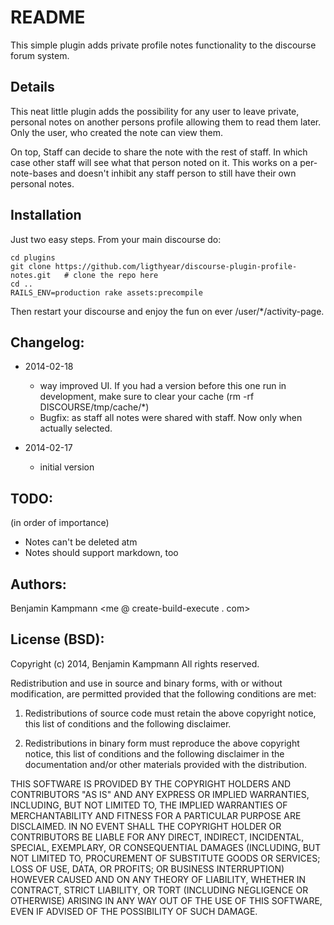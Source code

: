# README

This simple plugin adds private profile notes functionality to the discourse forum system.

## Details

This neat little plugin adds the possibility for any user to leave private, personal notes on another persons profile allowing them to read them later. Only the user, who created the note can view them. 

On top, Staff can decide to share the note with the rest of staff. In which case other staff will see what that person noted on it. This works on a per-note-bases and doesn't inhibit any staff person to still have their own personal notes.

## Installation

Just two easy steps. From your main discourse do:

    cd plugins
    git clone https://github.com/ligthyear/discourse-plugin-profile-notes.git   # clone the repo here
    cd ..
    RAILS_ENV=production rake assets:precompile 

Then restart your discourse and enjoy the fun on ever /user/*/activity-page.

## Changelog:

 * 2014-02-18
   - way improved UI. If you had a version before this one run in development, make sure to clear your cache (rm -rf DISCOURSE/tmp/cache/*)
   - Bugfix: as staff all notes were shared with staff. Now only when actually selected.

 * 2014-02-17
   - initial version

## TODO:

(in order of importance)

 * Notes can't be deleted atm
 * Notes should support markdown, too

## Authors:
Benjamin Kampmann <me @ create-build-execute . com>

## License (BSD):
Copyright (c) 2014, Benjamin Kampmann
All rights reserved.

Redistribution and use in source and binary forms, with or without modification, are permitted provided that the following conditions are met:

1. Redistributions of source code must retain the above copyright notice, this list of conditions and the following disclaimer.

2. Redistributions in binary form must reproduce the above copyright notice, this list of conditions and the following disclaimer in the documentation and/or other materials provided with the distribution.

THIS SOFTWARE IS PROVIDED BY THE COPYRIGHT HOLDERS AND CONTRIBUTORS "AS IS" AND ANY EXPRESS OR IMPLIED WARRANTIES, INCLUDING, BUT NOT LIMITED TO, THE IMPLIED WARRANTIES OF MERCHANTABILITY AND FITNESS FOR A PARTICULAR PURPOSE ARE DISCLAIMED. IN NO EVENT SHALL THE COPYRIGHT HOLDER OR CONTRIBUTORS BE LIABLE FOR ANY DIRECT, INDIRECT, INCIDENTAL, SPECIAL, EXEMPLARY, OR CONSEQUENTIAL DAMAGES (INCLUDING, BUT NOT LIMITED TO, PROCUREMENT OF SUBSTITUTE GOODS OR SERVICES; LOSS OF USE, DATA, OR PROFITS; OR BUSINESS INTERRUPTION) HOWEVER CAUSED AND ON ANY THEORY OF LIABILITY, WHETHER IN CONTRACT, STRICT LIABILITY, OR TORT (INCLUDING NEGLIGENCE OR OTHERWISE) ARISING IN ANY WAY OUT OF THE USE OF THIS SOFTWARE, EVEN IF ADVISED OF THE POSSIBILITY OF SUCH DAMAGE.